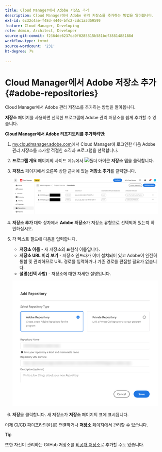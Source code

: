 ```yaml
---
title: Cloud Manager에서 Adobe 저장소 추가
description: Cloud Manager에서 Adobe 관리 저장소를 추가하는 방법을 알아봅니다.
exl-id: 6c32c4ae-f48d-4440-bfc2-cdc1a3d59599
feature: Cloud Manager, Developing
role: Admin, Architect, Developer
source-git-commit: f2364de6237ca9f0285815b581bcf3881488188d
workflow-type: tm+mt
source-wordcount: '231'
ht-degree: 7%

---
```


# Cloud Manager에서 Adobe 저장소 추가 {#adobe-repositories}

Cloud Manager에서 Adobe 관리 저장소를 추가하는 방법을 알아봅니다.

**저장소** 페이지를 사용하면 선택한 프로그램에 Adobe 관리 저장소를 쉽게 추가할 수 있습니다.

**Cloud Manager에서 Adobe 리포지토리를 추가하려면:**

1. [my.cloudmanager.adobe.com](https://my.cloudmanager.adobe.com/)에서 Cloud Manager에 로그인한 다음 Adobe 관리 저장소를 추가할 적절한 조직과 프로그램을 선택합니다.

1. **프로그램 개요** 페이지의 사이드 메뉴에서 ![폴더 아이콘](https://spectrum.adobe.com/static/icons/workflow_18/Smock_Folder_18_N.svg) **저장소** 탭을 클릭합니다.

1. **저장소** 페이지에서 오른쪽 상단 근처에 있는 **저장소 추가**&#x200B;를 클릭합니다.

   ![저장소 추가 버튼](assets/add-repository.png)

1. **저장소 추가** 대화 상자에서 **Adobe 저장소**&#x200B;가 저장소 유형으로 선택되어 있는지 확인하십시오.

1. 각 텍스트 필드에 다음을 입력합니다.

   * **저장소 이름** - 새 저장소의 표현식 이름입니다.
   * **저장소 URL 미리 보기** - 저장소 인프라가 이미 설치되어 있고 Adobe이 완전히 통합 및 관리하므로 URL 경로를 입력하거나 기존 경로를 편집할 필요가 없습니다.
   * **설명(선택 사항)** - 저장소에 대한 자세한 설명입니다.

   ![저장소 추가 대화 상자](assets/add-adobe-repository.png)

1. **저장**을 클릭합니다.
새 저장소가 **저장소** 페이지의 표에 표시됩니다.

이제 [CI/CD 파이프라인](/help/implementing/cloud-manager/configuring-pipelines/introduction-ci-cd-pipelines.md)을(를) 연결하거나 [**저장소** 페이지](managing-repositories.md)에서 관리할 수 있습니다.

>[!TIP]
>
>또한 자신이 관리하는 GitHub 저장소를 [비공개 저장소](private-repositories.md)로 추가할 수도 있습니다.
